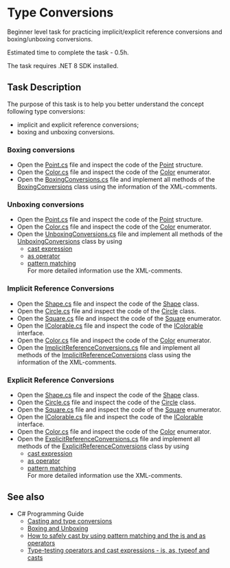 # Type Conversions

Beginner level task for practicing implicit/explicit reference conversions and boxing/unboxing conversions.

Estimated time to complete the task - 0.5h.

The task requires .NET 8 SDK installed.


## Task Description

The purpose of this task is to help you better understand the concept following type conversions:    
- implicit and explicit reference conversions;   
- boxing and unboxing conversions.

### Boxing conversions

- Open the [Point.cs](TypeConversions/TypesForConversions/Point.cs) file and inspect the code of the [Point](TypeConversions/TypesForConversions/Point.cs#L3) structure.
- Open the [Color.cs](TypeConversions/TypesForConversions/Color.cs) file and inspect the code of the [Color](TypeConversions/TypesForConversions/Color.cs#L3) enumerator.
- Open the [BoxingConversions.cs](TypeConversions/BoxingConversions.cs) file and implement all methods of the [BoxingConversions](TypeConversions/BoxingConversions.cs#L6) class using the information of the XML-comments.

### Unboxing conversions 

- Open the [Point.cs](TypeConversions/TypesForConversions/Point.cs) file and inspect the code of the [Point](TypeConversions/TypesForConversions/Point.cs#L3) structure.
- Open the [Color.cs](TypeConversions/TypesForConversions/Color.cs) file and inspect the code of the [Color](TypeConversions/TypesForConversions/Color.cs#L3) enumerator.
- Open the [UnboxingConversions.cs](TypeConversions/UnboxingConversions.cs) file and implement all methods of the [UnboxingConversions](TypeConversions/UnboxingConversions.cs#L6) class by using 
    - [cast expression](https://learn.microsoft.com/en-us/dotnet/csharp/language-reference/operators/type-testing-and-cast#cast-expression)
    - [as operator](https://learn.microsoft.com/en-us/dotnet/csharp/language-reference/operators/type-testing-and-cast#as-operator)
    - [pattern matching](https://learn.microsoft.com/en-us/dotnet/csharp/language-reference/operators/type-testing-and-cast#is-operator)   
    For more detailed information use the XML-comments.

### Implicit Reference Conversions

- Open the [Shape.cs](TypeConversions/TypesForConversions/Shape.cs) file and inspect the code of the [Shape](TypeConversions/TypesForConversions/Point.cs#L3) class.
- Open the [Circle.cs](TypeConversions/TypesForConversions/Circle.cs) file and inspect the code of the [Circle](TypeConversions/TypesForConversions/Circle.cs#L5) class.
- Open the [Square.cs](TypeConversions/TypesForConversions/Square.cs) file and inspect the code of the [Square](TypeConversions/TypesForConversions/Square.cs#L5) enumerator.
- Open the [IColorable.cs](TypeConversions/TypesForConversions/IColorable.cs) file and inspect the code of the [IColorable](TypeConversions/TypesForConversions/IColorable.cs#L3) interface.
- Open the [Color.cs](TypeConversions/TypesForConversions/Color.cs) file and inspect the code of the [Color](TypeConversions/TypesForConversions/Color.cs#L3) enumerator.
- Open the [ImplicitReferenceConversions.cs](TypeConversions/ImplicitReferenceConversions.cs) file and implement all methods of the [ImplicitReferenceConversions](TypeConversions/ImplicitReferenceConversions.cs#L6) class using the information of the XML-comments.

### Explicit Reference Conversions

- Open the [Shape.cs](TypeConversions/TypesForConversions/Shape.cs) file and inspect the code of the [Shape](TypeConversions/TypesForConversions/Point.cs#L3) class.
- Open the [Circle.cs](TypeConversions/TypesForConversions/Circle.cs) file and inspect the code of the [Circle](TypeConversions/TypesForConversions/Circle.cs#L5) class.
- Open the [Square.cs](TypeConversions/TypesForConversions/Square.cs) file and inspect the code of the [Square](TypeConversions/TypesForConversions/Square.cs#L5) enumerator.
- Open the [IColorable.cs](TypeConversions/TypesForConversions/IColorable.cs) file and inspect the code of the [IColorable](TypeConversions/TypesForConversions/IColorable.cs#L3) interface.
- Open the [Color.cs](TypeConversions/TypesForConversions/Color.cs) file and inspect the code of the [Color](TypeConversions/TypesForConversions/Color.cs#L3) enumerator.
- Open the [ExplicitReferenceConversions.cs](TypeConversions/ExplicitReferenceConversions.cs) file and implement all methods of the [ExplicitReferenceConversions](TypeConversions/ExplicitReferenceConversions.cs#L6) class by using 
    - [cast expression](https://learn.microsoft.com/en-us/dotnet/csharp/language-reference/operators/type-testing-and-cast#cast-expression)
    - [as operator](https://learn.microsoft.com/en-us/dotnet/csharp/language-reference/operators/type-testing-and-cast#as-operator)
    - [pattern matching](https://learn.microsoft.com/en-us/dotnet/csharp/language-reference/operators/type-testing-and-cast#is-operator)   
    For more detailed information use the XML-comments.

## See also

* C# Programming Guide
  * [Casting and type conversions](https://learn.microsoft.com/en-us/dotnet/csharp/programming-guide/types/casting-and-type-conversions)
  * [Boxing and Unboxing](https://learn.microsoft.com/en-us/dotnet/csharp/programming-guide/types/boxing-and-unboxing)
  * [How to safely cast by using pattern matching and the is and as operators](https://learn.microsoft.com/en-us/dotnet/csharp/fundamentals/tutorials/safely-cast-using-pattern-matching-is-and-as-operators)  
  * [Type-testing operators and cast expressions - is, as, typeof and casts](https://learn.microsoft.com/en-us/dotnet/csharp/language-reference/operators/type-testing-and-cast#as-operator)
